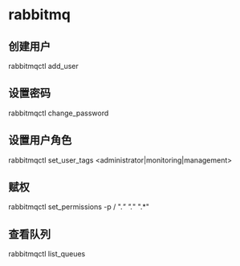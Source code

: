 # rabbitmq
## 创建用户
rabbitmqctl add_user <username> <password>
## 设置密码
rabbitmqctl change_password <username> <password>
## 设置用户角色
rabbitmqctl set_user_tags <username> <administrator|monitoring|management>
## 赋权
rabbitmqctl set_permissions -p / <username> ".*" ".*" ".*"
## 查看队列
rabbitmqctl list_queues